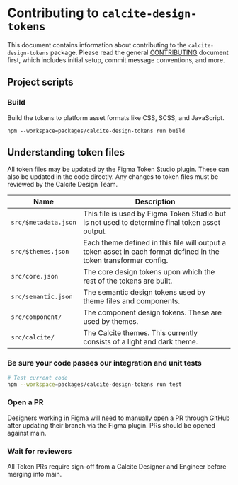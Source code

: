 # Contributing to `calcite-design-tokens`

This document contains information about contributing to the `calcite-design-tokens` package. Please read the general [CONTRIBUTING](../../CONTRIBUTING.md) document first, which includes initial setup, commit message conventions, and more.

## Project scripts

### Build

Build the tokens to platform asset formats like CSS, SCSS, and JavaScript.

`npm --workspace=packages/calcite-design-tokens run build`

## Understanding token files

All token files may be updated by the Figma Token Studio plugin. These can also be updated in the code directly. Any changes to token files must be reviewed by the Calcite Design Team.

| Name                 | Description                                                                                                       |
| -------------------- | ----------------------------------------------------------------------------------------------------------------- |
| `src/$metadata.json` | This file is used by Figma Token Studio but is not used to determine final token asset output.                    |
| `src/$themes.json`   | Each theme defined in this file will output a token asset in each format defined in the token transformer config. |
| `src/core.json`      | The core design tokens upon which the rest of the tokens are built.                                               |
| `src/semantic.json`  | The semantic design tokens used by theme files and components.                                                    |
| `src/component/`     | The component design tokens. These are used by themes.                                                            |
| `src/calcite/`       | The Calcite themes. This currently consists of a light and dark theme.                                            |

### Be sure your code passes our integration and unit tests

```bash
# Test current code
npm --workspace=packages/calcite-design-tokens run test
```

### Open a PR

Designers working in Figma will need to manually open a PR through GitHub after updating their branch via the Figma plugin. PRs should be opened against main.

### Wait for reviewers

All Token PRs require sign-off from a Calcite Designer and Engineer before merging into main.
